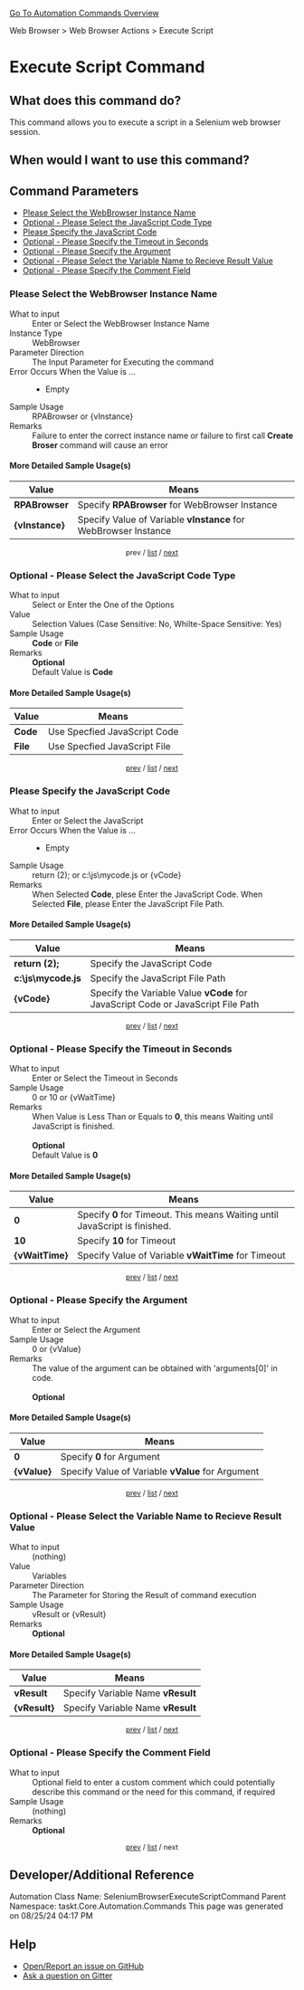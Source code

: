 <!--TITLE: Execute Script Command -->
<!-- SUBTITLE: a command in the Web Browser group. -->
[Go To Automation Commands Overview](/automation-commands.md)


Web Browser &gt; Web Browser Actions &gt; Execute Script


# Execute Script Command


## What does this command do?
This command allows you to execute a script in a Selenium web browser session.


## When would I want to use this command?



<a id="param_list"></a>
## Command Parameters
- [Please Select the WebBrowser Instance Name](#param_0)
- [Optional - Please Select the JavaScript Code Type](#param_1)
- [Please Specify the JavaScript Code](#param_2)
- [Optional - Please Specify the Timeout in Seconds](#param_3)
- [Optional - Please Specify the Argument](#param_4)
- [Optional - Please Select the Variable Name to Recieve Result Value](#param_5)
- [Optional - Please Specify the Comment Field](#param_6)


<a id="param_0"></a>
### Please Select the WebBrowser Instance Name


<dl>
<dt>What to input</dt><dd>Enter or Select the WebBrowser Instance Name</dd>
<dt>Instance Type</dt><dd>WebBrowser</dd>
<dt>Parameter Direction</dt><dd>The Input Parameter for Executing the command</dd>
<dt>Error Occurs When the Value is ...</dt><dd><ul>
<li>Empty</li>
</ul></dd>
<dt>Sample Usage</dt><dd>RPABrowser or {vInstance}</dd>
<dt>Remarks</dt><dd>Failure to enter the correct instance name or failure to first call <strong>Create Broser</strong> command will cause an error</dd>
</dl>




#### More Detailed Sample Usage(s)
| Value | Means |
|---|---|
| <strong>RPABrowser</strong> | Specify **RPABrowser** for WebBrowser Instance |
| <strong>{vInstance}</strong> | Specify Value of Variable **vInstance** for WebBrowser Instance |


<div style="font-size: 90%; text-align: center">


prev / [list](#param_list) / [next](#param_1)


</div>


<a id="param_1"></a>
### Optional - Please Select the JavaScript Code Type


<dl>
<dt>What to input</dt><dd>Select or Enter the One of the Options</dd>
<dt>Value</dt><dd>Selection Values (Case Sensitive: No, Whilte-Space Sensitive: Yes)</dd>
<dt>Sample Usage</dt><dd><strong>Code</strong> or  <strong>File</strong></dd>
<dt>Remarks</dt><dd><strong>Optional</strong><br>Default Value is <strong>Code</strong></dd>
</dl>




#### More Detailed Sample Usage(s)
| Value | Means |
|---|---|
| <strong>Code</strong> | Use Specfied JavaScript Code |
| <strong>File</strong> | Use Specfied JavaScript File |


<div style="font-size: 90%; text-align: center">


[prev](#param_1) / [list](#param_list) / [next](#param_2)


</div>


<a id="param_2"></a>
### Please Specify the JavaScript Code


<dl>
<dt>What to input</dt><dd>Enter or Select the JavaScript</dd>
<dt>Error Occurs When the Value is ...</dt><dd><ul>
<li>Empty</li>
</ul></dd>
<dt>Sample Usage</dt><dd>return (2); or c:\js\mycode.js or {vCode}</dd>
<dt>Remarks</dt><dd>When Selected <strong>Code</strong>, plese Enter the JavaScript Code.
When Selected <strong>File</strong>, please Enter the JavaScript File Path.</dd>
</dl>




#### More Detailed Sample Usage(s)
| Value | Means |
|---|---|
| <strong>return (2);</strong> | Specify the JavaScript Code |
| <strong>c:\js\mycode.js</strong> | Specify the JavaScript File Path |
| <strong>{vCode}</strong> | Specify the Variable Value **vCode** for JavaScript Code or JavaScript File Path |


<div style="font-size: 90%; text-align: center">


[prev](#param_2) / [list](#param_list) / [next](#param_3)


</div>


<a id="param_3"></a>
### Optional - Please Specify the Timeout in Seconds


<dl>
<dt>What to input</dt><dd>Enter or Select the Timeout in Seconds</dd>
<dt>Sample Usage</dt><dd>0 or 10 or {vWaitTime}</dd>
<dt>Remarks</dt><dd>When Value is Less Than or Equals to <strong>0</strong>, this means Waiting until JavaScript is finished.<br><br>
<strong>Optional</strong><br>Default Value is <strong>0</strong></dd>
</dl>




#### More Detailed Sample Usage(s)
| Value | Means |
|---|---|
| <strong>0</strong> | Specify **0** for Timeout. This means Waiting until JavaScript is finished. |
| <strong>10</strong> | Specify **10** for Timeout |
| <strong>{vWaitTime}</strong> | Specify Value of Variable **vWaitTime** for Timeout |


<div style="font-size: 90%; text-align: center">


[prev](#param_3) / [list](#param_list) / [next](#param_4)


</div>


<a id="param_4"></a>
### Optional - Please Specify the Argument


<dl>
<dt>What to input</dt><dd>Enter or Select the Argument</dd>
<dt>Sample Usage</dt><dd>0 or {vValue}</dd>
<dt>Remarks</dt><dd>The value of the argument can be obtained with 'arguments[0]' in code.<br><br>
<strong>Optional</strong><br></dd>
</dl>




#### More Detailed Sample Usage(s)
| Value | Means |
|---|---|
| <strong>0</strong> | Specify **0** for Argument |
| <strong>{vValue}</strong> | Specify Value of Variable **vValue** for Argument |


<div style="font-size: 90%; text-align: center">


[prev](#param_4) / [list](#param_list) / [next](#param_5)


</div>


<a id="param_5"></a>
### Optional - Please Select the Variable Name to Recieve Result Value


<dl>
<dt>What to input</dt><dd>(nothing)</dd>
<dt>Value</dt><dd>Variables</dd>
<dt>Parameter Direction</dt><dd>The Parameter for Storing the Result of command execution</dd>
<dt>Sample Usage</dt><dd>vResult or {vResult}</dd>
<dt>Remarks</dt><dd><strong>Optional</strong><br></dd>
</dl>




#### More Detailed Sample Usage(s)
| Value | Means |
|---|---|
| <strong>vResult</strong> | Specify Variable Name **vResult** |
| <strong>{vResult}</strong> | Specify Variable Name **vResult** |


<div style="font-size: 90%; text-align: center">


[prev](#param_5) / [list](#param_list) / [next](#param_6)


</div>


<a id="param_6"></a>
### Optional - Please Specify the Comment Field


<dl>
<dt>What to input</dt><dd>Optional field to enter a custom comment which could potentially describe this command or the need for this command, if required</dd>
<dt>Sample Usage</dt><dd>(nothing)</dd>
<dt>Remarks</dt><dd><strong>Optional</strong><br></dd>
</dl>




<div style="font-size: 90%; text-align: center">


[prev](#param_6) / [list](#param_list) / next


</div>


## Developer/Additional Reference
Automation Class Name: SeleniumBrowserExecuteScriptCommand
Parent Namespace: taskt.Core.Automation.Commands
This page was generated on 08/25/24 04:17 PM


## Help
- [Open/Report an issue on GitHub](https://github.com/rcktrncn/taskt/issues/new)
- [Ask a question on Gitter](https://gitter.im/taskt-rpa/Lobby)
